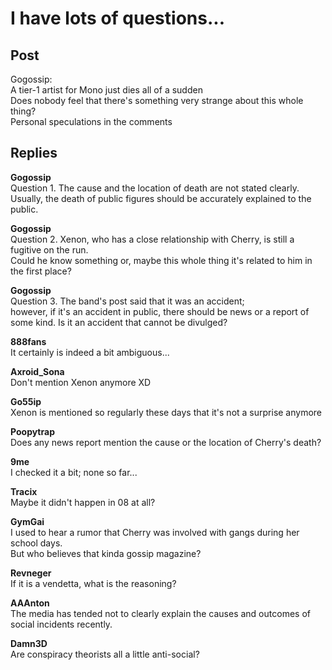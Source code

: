 # I have lots of questions...
## Post
Gogossip:<br>
A tier-1 artist for Mono just dies all of a sudden<br>
Does nobody feel that there's something very strange about this whole thing?<br>
Personal speculations in the comments
## Replies
**Gogossip**<br>
Question 1. The cause and the location of death are not stated clearly.<br>
Usually, the death of public figures should be accurately explained to the public.

**Gogossip**<br>
Question 2. Xenon, who has a close relationship with Cherry, is still a fugitive on the run. <br>
Could he know something or, maybe this whole thing it's related to him in the first place?

**Gogossip**<br>
Question 3. The band's post said that it was an accident;<br>
however, if it's an accident in public, there should be news or a report of some kind. Is it an accident that cannot be divulged? 

**888fans**<br>
It certainly is indeed a bit ambiguous...

**Axroid_Sona**<br>
Don't mention Xenon anymore XD

**Go55ip**<br>
Xenon is mentioned so regularly these days that it's not a surprise anymore

**Poopytrap**<br>
Does any news report mention the cause or the location of Cherry's death?

**9me**<br>
I checked it a bit; none so far...

**Tracix**<br>
Maybe it didn't happen in 08 at all?

**GymGai**<br>
I used to hear a rumor that Cherry was involved with gangs during her school days.<br>
But who believes that kinda gossip magazine?

**Revneger**<br>
If it is a vendetta, what is the reasoning?

**AAAnton**<br>
The media has tended not to clearly explain the causes and outcomes of social incidents recently.

**Damn3D**<br>
Are conspiracy theorists all a little anti-social?

